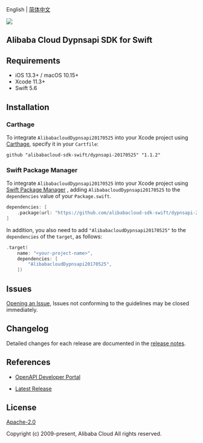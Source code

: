 English | [简体中文](README-CN.md)

![](https://aliyunsdk-pages.alicdn.com/icons/AlibabaCloud.svg)

## Alibaba Cloud Dypnsapi SDK for Swift

## Requirements

- iOS 13.3+ / macOS 10.15+
- Xcode 11.3+
- Swift 5.6

## Installation

### Carthage

To integrate `AlibabacloudDypnsapi20170525` into your Xcode project using [Carthage](https://github.com/Carthage/Carthage), specify it in your `Cartfile`:

```ogdl
github "alibabacloud-sdk-swift/dypnsapi-20170525" "1.1.2"
```

### Swift Package Manager

To integrate `AlibabacloudDypnsapi20170525` into your Xcode project using [Swift Package Manager](https://swift.org/package-manager/) , adding `AlibabacloudDypnsapi20170525` to the `dependencies` value of your `Package.swift`.

```swift
dependencies: [
    .package(url: "https://github.com/alibabacloud-sdk-swift/dypnsapi-20170525.git", from: "1.1.2")
]
```

In addition, you also need to add `"AlibabacloudDypnsapi20170525"` to the `dependencies` of the `target`, as follows:

```swift
.target(
    name: "<your-project-name>",
    dependencies: [
        "AlibabacloudDypnsapi20170525",
    ])
```

## Issues

[Opening an Issue](https://github.com/alibabacloud-sdk-swift/dypnsapi-20170525/issues/new), Issues not conforming to the guidelines may be closed immediately.

## Changelog

Detailed changes for each release are documented in the [release notes](./ChangeLog.txt).

## References

* [OpenAPI Developer Portal](https://next.api.alibabacloud.com/home)
- [Latest Release](https://github.com/alibabacloud-sdk-swift/dypnsapi-20170525)

## License

[Apache-2.0](http://www.apache.org/licenses/LICENSE-2.0)

Copyright (c) 2009-present, Alibaba Cloud All rights reserved.
